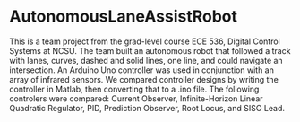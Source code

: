 # AutonomousLaneAssistRobot
This is a team project from the grad-level course ECE 536, Digital Control Systems at NCSU. The team built an autonomous robot that followed a track with lanes, curves, dashed and solid lines, one line, and could navigate an intersection. An Arduino Uno controller was used in conjunction with an array of infrared sensors. We compared controller designs by writing the controller in Matlab, then converting that to a .ino file. The following controlers were compared: Current Observer, Infinite-Horizon Linear Quadratic Regulator, PID, Prediction Observer, Root Locus, and SISO Lead. 

